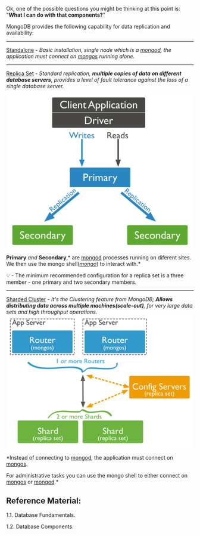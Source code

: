 
Ok, one of the possible questions you might be thinking at this point is: 
"**What I can do with that components?**"

MongoDB provides the following capability for data replication and availability:

---
[Standalone](https://docs.mongodb.com/manual/reference/glossary/#std-term-standalone) - *Basic installation, single node which is a [mongod](https://docs.mongodb.com/manual/reference/program/mongod/#mongodb-binary-bin.mongod), the application must connect on [mongos](https://docs.mongodb.com/manual/reference/program/mongos/) running alone.*

---
[Replica Set](https://docs.mongodb.com/manual/replication/#replication) - *Standard replication, **multiple copies of data on different database servers**, provides a level of fault tolerance against the loss of a single database server.*

![MongoReplicaSet](./assets/replica-set-read-write-operations-primary.bakedsvg.svg)

**Primary** *and* **Secondary**,* are [mongod](https://docs.mongodb.com/manual/reference/program/mongod/#mongodb-binary-bin.mongod) processes running on diferent sites. We then use the mongo shell(*[mongo](https://docs.mongodb.com/upcoming/reference/program/mongo/#mongodb-binary-bin.mongo)*) to interact with.*

💡 - The minimum recommended configuration for a replica set is a three member - one primary and two secondary members.

---
[Sharded Cluster](https://docs.mongodb.com/manual/sharding/) - *It's the Clustering feature from MongoDB; **Allows distributing data across multiple machines(scale-out)**, for very large data sets and high throughput operations.*
![MongoShard](./assets/sharded-cluster-production-architecture.bakedsvg.svg)

*Instead of connecting to [mongod](https://docs.mongodb.com/manual/reference/program/mongod/#mongodb-binary-bin.mongod), the application must connect on [mongos](https://docs.mongodb.com/manual/reference/program/mongos/).

For administrative tasks you can use the mongo shell to either connect on [mongos](https://docs.mongodb.com/manual/reference/program/mongos/) or [mongod](https://docs.mongodb.com/manual/reference/program/mongod/#mongodb-binary-bin.mongod).*




## Reference Material:

1.1. Database Fundamentals.

1.2. Database Components.


